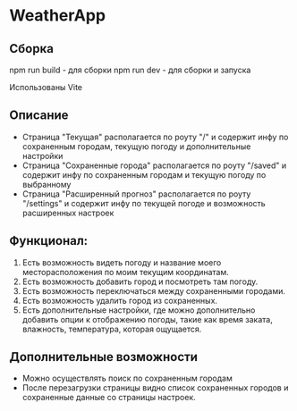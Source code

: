 # WeatherApp

## Сборка

npm run build - для сборки
npm run dev - для сборки и запуска

Использованы Vite

## Описание 

- Страница "Текущая" располагается по роуту "/" и содержит инфу по сохраненным городам, текущую погоду и дополнительные настройки
- Страница "Сохраненные города" располагается по роуту "/saved" и содержит инфу по сохраненным городам и текущую погоду по выбранному
- Страница "Расширенный прогноз" располагается по роуту "/settings" и содержит инфу по текущей погоде и возможность расширенных настроек

## Функционал:

1. Есть возможность видеть погоду и название моего месторасположения по моим текущим координатам.
2. Есть возможность добавить город и посмотреть там погоду.
3. Есть возможность переключаться между сохраненными городами.
4. Есть возможность удалить город из сохраненных.
5. Есть дополнительные настройки, где можно дополнительно добавить опции к отображению погоды, такие как время заката, влажность, температура, которая ощущается.

## Дополнительные возможности

- Можно осуществлять поиск по сохраненным городам
- После перезагрузки страницы видно список сохраненных городов и сохраненные данные со страницы настроек.